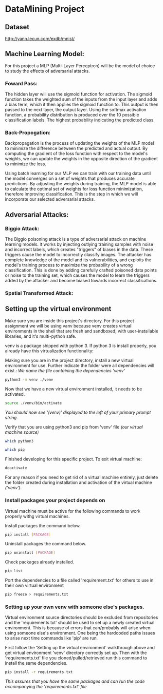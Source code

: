 # DataMining Project 

## Dataset 
http://yann.lecun.com/exdb/mnist/
## Machine Learning Model:

For this project a MLP (Multi-Layer Perceptron) will be the model of choice to study the effects of adversarial attacks. 

### Foward Pass: 
The hidden layer will use the sigmoid function for activation. The sigmoid function takes the weighted sum of the inputs from the input layer and adds a bias term, which it then applies the sigmoid function to. This output is then passed to the next layer, the output layer. Using the softmax activation function, a probability distribution is produced over the 10 possible classification labels. The highest probability indicating the predicted class.

### Back-Propogation: 
Backpropagation is the process of updating the weights of the MLP model to minimize the difference between the predicted and actual output. By computing the gradient of the loss function with respect to the model's weights, we can update the weights in the opposite direction of the gradient to minimize the loss.

Using batch learning for our MLP we can train with our training data until the model converges on a set of weights that produces accurate predictions. By adjusting the weights during training, the MLP model is able to calculate the optimal set of weights for loss function minimization, therefore improving classification. This is the step in which we will incorporate our selected adversarial attacks. 

## Adversarial Attacks:
### Biggio Attack: 
The Biggio poisoning attack is a type of adversarial attack on machine learning models. It works by injecting outlying training samples with noise and incorrect labels, which creates "triggers" of biases in the data. These triggers cause the model to incorrectly classify images. The attacker has complete knowledge of the model and its vulnerabilities, and exploits the model's training process to maximize the probability of a wrong classification. This is done by adding carefully crafted poisoned data points or noise to the training set, which causes the model to learn the triggers added by the attacker and become biased towards incorrect classifications.



### Spatial Transformed Attack:

## Setting up the virtual environment
Make sure you are inside this project's directory. For this project assignment we will be using vanv because 
venv creates virtual environments in the shell that are fresh and sandboxed, with user-installable libraries, and it's multi-python safe.

venv is a package shipped with python 3. If python 3 is install properly, you already have this virtualization functionality: 

Making sure you are in the project directory, install a new virtual environment for use. Further indicate the folder were all dependencies will exist.:
*We name the file containing the dependencies 'venv'*
```bash
python3 -m venv ./venv
```

Now that we have a new virtual environment installed, it needs to be activated. 
```bash
source ./venv/bin/activate
```
*You should now see '(venv)' displayed to the left of your primary prompt string.*

Verify that you are using python3 and pip from 'venv' file *(our virtual machine source)* 
```bash
which python3
```
```bash
which pip
```

Finished developing for this specific project. To exit virtual machine:
```bash
deactivate
```

For any reason if you need to get rid of a virtual machine entirely, just delete the folder created during installation and activation of the virtual machine *('venv')*.

### Install packages your project depends on 
Virtual machine must be active for the following commands to work properly withg virtual machines.

Install packages the command below.
```bash
pip install [PACKAGE]
```

Uninstall packages the command below.
```bash
pip uninstall [PACKAGE]
```

Check packages already installed.
```bash
pip list
```

Port the dependencies to a file called 'requirement.txt' for others to use in their own virtual environment
```bash
pip freeze > requirements.txt
```

### Setting up your own venv with someone else's packages. 
Virtual environment source directories should be excluded from repositories and the 'requirements.txt' should be used to set up a newly created virtual environment. This is because of errors that can/probably will arise when using someone else's environment. One being the hardcoded paths issues to arise next time commands like 'pip' are run.

First follow the 'Setting up the virtual environment' walkthrough above and get virtual environment 'venv' directory correctly set up. Then with the 'requirements.txt' file you cloned/pulled/retrieved run this command to install the same dependencies. 
```bash
pip install -r requirements.txt
```
*This assures that you have the same packages and can run the code accompanying the 'requirements.txt' file*

##
